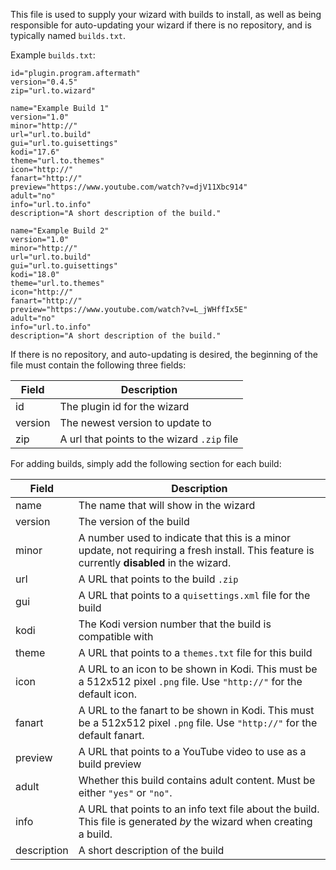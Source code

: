 This file is used to supply your wizard with builds to install, as well as being responsible for auto-updating your wizard if there is no repository, and is typically named `builds.txt`.

Example `builds.txt`:
```
id="plugin.program.aftermath"
version="0.4.5"
zip="url.to.wizard"

name="Example Build 1"
version="1.0"
minor="http://"
url="url.to.build"
gui="url.to.guisettings"
kodi="17.6"
theme="url.to.themes"
icon="http://"
fanart="http://"
preview="https://www.youtube.com/watch?v=djV11Xbc914"
adult="no"
info="url.to.info"
description="A short description of the build."

name="Example Build 2"
version="1.0"
minor="http://"
url="url.to.build"
gui="url.to.guisettings"
kodi="18.0"
theme="url.to.themes"
icon="http://"
fanart="http://"
preview="https://www.youtube.com/watch?v=L_jWHffIx5E"
adult="no"
info="url.to.info"
description="A short description of the build."
```

If there is no repository, and auto-updating is desired, the beginning of the file must contain the following three fields:

| Field | Description |
| ----- | ----------- |
| id | The plugin id for the wizard |
| version | The newest version to update to |
| zip | A url that points to the wizard `.zip` file |

For adding builds, simply add the following section for each build:

| Field | Description |
| ----- | ----------- |
| name  | The name that will show in the wizard |
| version | The version of the build |
| minor | A number used to indicate that this is a minor update, not requiring a fresh install. This feature is currently **disabled** in the wizard. |
| url | A URL that points to the build `.zip` |
| gui | A URL that points to a `quisettings.xml` file for the build |
| kodi | The Kodi version number that the build is compatible with |
| theme | A URL that points to a `themes.txt` file for this build |
| icon | A URL to an icon to be shown in Kodi. This must be a 512x512 pixel `.png` file. Use `"http://"` for the default icon. |
| fanart | A URL to the fanart to be shown in Kodi. This must be a 512x512 pixel `.png` file. Use `"http://"` for the default fanart. |
| preview  | A URL that points to a YouTube video to use as a build preview |
| adult | Whether this build contains adult content. Must be either `"yes"` or `"no"`. |
| info | A URL that points to an info text file about the build. This file is generated *by* the wizard when creating a build. |
| description | A short description of the build |